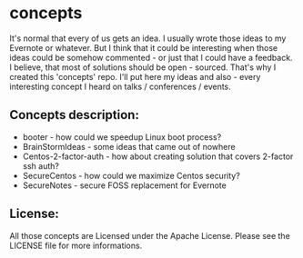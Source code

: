 concepts
==============

It's normal that every of us gets an idea. I usually wrote those ideas to my 
Evernote or whatever. But I think that it could be interesting when those
ideas could be somehow commented - or just that I could have a feedback. I
believe, that most of solutions should be open - sourced. That's why I created
this 'concepts' repo. I'll put here my ideas and also - every interesting
concept I heard on talks / conferences / events.

Concepts description:
--------------
   * booter - how could we speedup Linux boot process?
   * BrainStormIdeas - some ideas that came out of nowhere
   * Centos-2-factor-auth - how about creating solution that covers 2-factor
     ssh auth?
   * SecureCentos - how could we maximize Centos security?
   * SecureNotes - secure FOSS replacement for Evernote

License:
--------------

All those concepts are Licensed under the Apache License. Please see the LICENSE
file for more informations.
